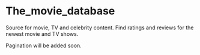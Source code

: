 # The_movie_database
Source for movie, TV and celebrity content. Find ratings and reviews for the newest movie and TV shows.

Pagination will be added soon.
